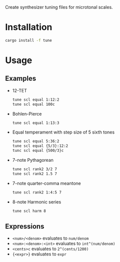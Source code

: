 Create synthesizer tuning files for microtonal scales.

# Installation

```bash
cargo install -f tune
```

# Usage

## Examples

* 12-TET
  ```bash
  tune scl equal 1:12:2
  tune scl equal 100c
  ```
* Bohlen-Pierce
  ```bash
  tune scl equal 1:13:3
  ```
* Equal temperament with step size of 5 sixth tones
  ```bash
  tune scl equal 5:36:2
  tune scl equal {5/3}:12:2
  tunc scl equal {500/3}c
  ```
* 7-note Pythagorean
  ```bash
  tune scl rank2 3/2 7
  tune scl rank2 1.5 7
  ```
* 7-note quarter-comma meantone
  ```bash
  tune scl rank2 1:4:5 7
  ```
* 8-note Harmonic series
  ```bash
  tune scl harm 8
  ```

## Expressions

* `<num>/<denom>` evaluates to `num/denom`
* `<num>:<denom>:<int>` evaluates to `int^(num/denom)`
* `<cents>c` evaluates to `2^(cents/1200)`
* `{<expr>}` evaluates to `expr`
